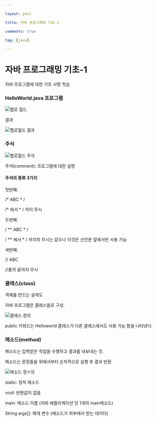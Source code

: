 ```yaml
---

layout: post

title: 자바 프로그래밍 기초-1

comments: true

tag: [java]

---
```


자바 프로그래밍 기초-1
======================

자바 프로그램에 대한 기초 사항 학습

### HelloWorld.java 프로그램

![헬로 월드](/assets/헬로%20월드_iy9bp7sok.png)

결과

![헬로월드 결과](/assets/헬로월드%20결과.png)

### 주석

![헬로월드 주석](/assets/헬로월드%20주석.png)

주석(comment): 프로그램에 대한 설명

#### 주석의 종류 3가지

첫번째.

/* ABC * /

/* 에서 * / 까지 무시

두번째.

/ \** ABC * /

/ \** 에서 * / 까지의 무시는 같으나 이것은 선언문 앞에서만 사용 가능

세번째.

// ABC

//줄의 끝까지 무시

### 클래스(class)

객체를 만드는 설계도

자바 프로그램은 클래스들로 구성.

![클래스 정의](/assets/클래스%20정의.png)

public 키워드는 Helloworld 클래스가 다른 클래스에서도 사용 가능 함을 나타낸다.

### 메소드(method)

메소드는 입력받은 작업을 수행하고 결과를 내보내는 것.

메소드는 문장들을 위에서부터 순차적으로 실행 후 결과 반환.

![메소드 정ㅇ의](/assets/메소드%20정ㅇ의.png)

static: 정적 메소드

void: 반환값이 없음

main: 메소드 이름 (자바 애플리케이션 당 1개의 main메소드)

String args[]: 매개 변수 (메소드가 외부에서 받는 데이터)
